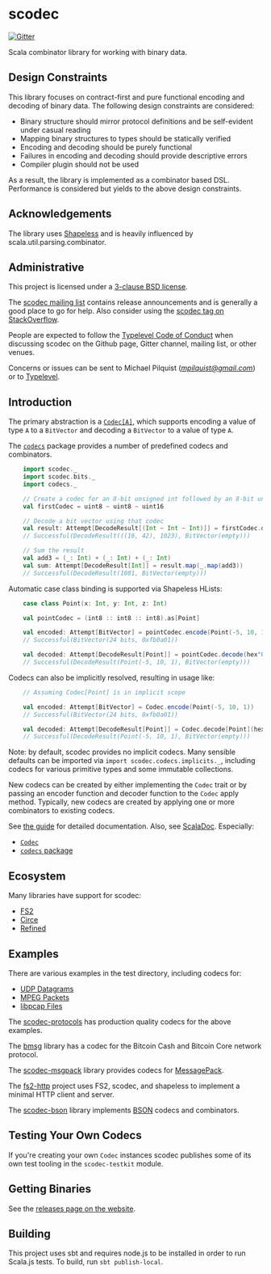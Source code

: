 scodec
======

[![Gitter](https://badges.gitter.im/Join%20Chat.svg)](https://gitter.im/scodec/scodec?utm_source=badge&utm_medium=badge&utm_campaign=pr-badge&utm_content=badge)

Scala combinator library for working with binary data.

Design Constraints
------------------

This library focuses on contract-first and pure functional encoding and decoding of binary data.
The following design constraints are considered:
 - Binary structure should mirror protocol definitions and be self-evident under casual reading
 - Mapping binary structures to types should be statically verified
 - Encoding and decoding should be purely functional
 - Failures in encoding and decoding should provide descriptive errors
 - Compiler plugin should not be used

As a result, the library is implemented as a combinator based DSL.
Performance is considered but yields to the above design constraints.

Acknowledgements
----------------
The library uses [Shapeless](https://github.com/milessabin/shapeless)
and is heavily influenced by scala.util.parsing.combinator.

Administrative
--------------

This project is licensed under a [3-clause BSD license](LICENSE).

The [scodec mailing list](https://groups.google.com/forum/#!forum/scodec) contains release announcements and is generally a good place to go for help. Also consider using the [scodec tag on StackOverflow](http://stackoverflow.com/questions/tagged/scodec).

People are expected to follow the [Typelevel Code of Conduct](http://typelevel.org/conduct.html)
when discussing scodec on the Github page, Gitter channel, mailing list,
or other venues.

Concerns or issues can be sent to Michael Pilquist (*mpilquist@gmail.com*) or
to [Typelevel](http://typelevel.org/about.html).

Introduction
------------

The primary abstraction is a [`Codec[A]`](shared/src/main/scala/scodec/Codec.scala), which supports encoding a value of type `A` to a
`BitVector` and decoding a `BitVector` to a value of type `A`.

The [`codecs`](shared/src/main/scala/scodec/codecs/package.scala) package provides a number of predefined codecs and combinators.

```scala
    import scodec._
    import scodec.bits._
    import codecs._

    // Create a codec for an 8-bit unsigned int followed by an 8-bit unsigned int followed by a 16-bit unsigned int
    val firstCodec = uint8 ~ uint8 ~ uint16

    // Decode a bit vector using that codec
    val result: Attempt[DecodeResult[(Int ~ Int ~ Int)]] = firstCodec.decode(hex"102a03ff".bits)
    // Successful(DecodeResult(((16, 42), 1023), BitVector(empty)))

    // Sum the result
    val add3 = (_: Int) + (_: Int) + (_: Int)
    val sum: Attempt[DecodeResult[Int]] = result.map(_.map(add3))
    // Successful(DecodeResult(1081, BitVector(empty)))
```

Automatic case class binding is supported via Shapeless HLists:

```scala
    case class Point(x: Int, y: Int, z: Int)

    val pointCodec = (int8 :: int8 :: int8).as[Point]

    val encoded: Attempt[BitVector] = pointCodec.encode(Point(-5, 10, 1))
    // Successful(BitVector(24 bits, 0xfb0a01))

    val decoded: Attempt[DecodeResult[Point]] = pointCodec.decode(hex"0xfb0a01".bits)
    // Successful(DecodeResult(Point(-5, 10, 1), BitVector(empty)))
```

Codecs can also be implicitly resolved, resulting in usage like:

```scala
    // Assuming Codec[Point] is in implicit scope

    val encoded: Attempt[BitVector] = Codec.encode(Point(-5, 10, 1))
    // Successful(BitVector(24 bits, 0xfb0a01))

    val decoded: Attempt[DecodeResult[Point]] = Codec.decode[Point](hex"0xfb0a01".bits)
    // Successful(DecodeResult(Point(-5, 10, 1), BitVector(empty)))
```

Note: by default, scodec provides no implicit codecs. Many sensible defaults can be imported via `import scodec.codecs.implicits._`, including codecs for various primitive types and some immutable collections.

New codecs can be created by either implementing the `Codec` trait or by passing an encoder function and decoder function to the `Codec` apply method. Typically, new codecs are created by applying one or more combinators to existing codecs.

See [the guide](http://scodec.org/guide/) for detailed documentation. Also, see [ScalaDoc](http://scodec.org/api/). Especially:
 - [`Codec`](http://scodec.org/api/scodec-core/1.11.1/#scodec.Codec)
 - [`codecs` package](http://scodec.org/api/scodec-core/1.11.1/#scodec.codecs.package)

Ecosystem
---------

Many libraries have support for scodec:
  - [FS2](https://github.com/functional-streams-for-scala)
  - [Circe](https://github.com/circe/circe)
  - [Refined](https://github.com/fthomas/refined)

Examples
--------

There are various examples in the test directory, including codecs for:

 - [UDP Datagrams](unitTests/src/test/scala/scodec/examples/UdpDatagramExample.scala)
 - [MPEG Packets](unitTests/src/test/scala/scodec/examples/MpegPacketExample.scala)
 - [libpcap Files](unitTests/src/test/scala/scodec/examples/PcapExample.scala)

The [scodec-protocols](https://github.com/scodec/scodec-protocols) has production
quality codecs for the above examples.

The [bmsg](https://github.com/lktkorg/bmsg) library has a codec for the Bitcoin Cash and Bitcoin Core network protocol.

The [scodec-msgpack](https://github.com/pocketberserker/scodec-msgpack) library provides
codecs for [MessagePack](http://msgpack.org/).

The [fs2-http](https://github.com/Spinoco/fs2-http) project uses FS2, scodec, and shapeless to implement a minimal HTTP client and server.

The [scodec-bson](https://gitlab.com/lJoublanc/scodec-bson) library implements [BSON](http://bsonspec.org) codecs and combinators.

Testing Your Own Codecs
-----------------------

If you're creating your own `Codec` instances scodec publishes some of its own test tooling in the `scodec-testkit` module.

Getting Binaries
----------------

See the [releases page on the website](http://scodec.org/releases/).

Building
--------

This project uses sbt and requires node.js to be installed in order to run Scala.js tests. To build, run `sbt publish-local`.
